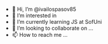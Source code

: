 - 👋 Hi, I’m @ivailospasov85
- 👀 I’m interested in 
- 🌱 I’m currently learning JS at SofUni 
- 💞️ I’m looking to collaborate on ...
- 📫 How to reach me ...

<!---
ivailospasov85/ivailospasov85 is a ✨ special ✨ repository because its `README.md` (this file) appears on your GitHub profile.
You can click the Preview link to take a look at your changes.
--->
